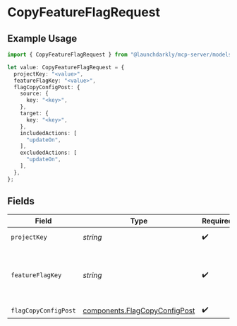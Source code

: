 # CopyFeatureFlagRequest

## Example Usage

```typescript
import { CopyFeatureFlagRequest } from "@launchdarkly/mcp-server/models/operations";

let value: CopyFeatureFlagRequest = {
  projectKey: "<value>",
  featureFlagKey: "<value>",
  flagCopyConfigPost: {
    source: {
      key: "<key>",
    },
    target: {
      key: "<key>",
    },
    includedActions: [
      "updateOn",
    ],
    excludedActions: [
      "updateOn",
    ],
  },
};
```

## Fields

| Field                                                                          | Type                                                                           | Required                                                                       | Description                                                                    |
| ------------------------------------------------------------------------------ | ------------------------------------------------------------------------------ | ------------------------------------------------------------------------------ | ------------------------------------------------------------------------------ |
| `projectKey`                                                                   | *string*                                                                       | :heavy_check_mark:                                                             | The project key                                                                |
| `featureFlagKey`                                                               | *string*                                                                       | :heavy_check_mark:                                                             | The feature flag key. The key identifies the flag in your code.                |
| `flagCopyConfigPost`                                                           | [components.FlagCopyConfigPost](../../models/components/flagcopyconfigpost.md) | :heavy_check_mark:                                                             | N/A                                                                            |